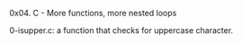 0x04. C - More functions, more nested loops

0-isupper.c: a function that checks for uppercase character.
